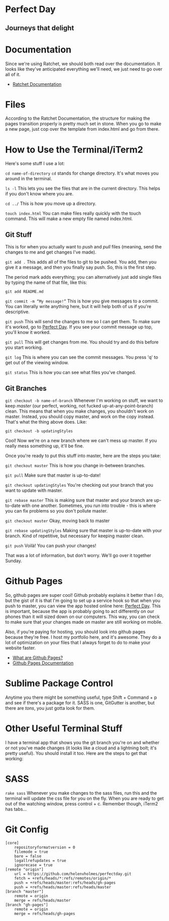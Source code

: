 # Perfect Day
## Journeys that delight

# Documentation
Since we're using Ratchet, we should both read over the documentation. It looks like they've anticipated everything we'll need, we just need to go over all of it.

* [Ratchet Documentation](http://maker.github.io/ratchet/two.html#gettingStarted)

# Files
According to the Ratchet Documentation, the structure for making the pages transition properly is pretty much set in stone. When you go to make a new page, just cop over the template from index.html and go from there.

# How to Use the Terminal/iTerm2

Here's some stuff I use a lot:

```cd name-of-directory```
```cd``` stands for change directory. It's what moves you around in the terminal.

```ls -l``` 
This lets you see the files that are in the current directory. This helps if you don't know where you are.

```cd ../```
This is how you move up a directory.

```touch index.html```
You can make files really quickly with the touch command. This will make a new empty file named index.html.

## Git Stuff
This is for when you actually want to <em>push</em> and <em>pull</em> files (meaning, send the changes to me and get changes I've made).

```git add .```
This adds all of the files to git to be pushed. You add, then you give it a message, and then you finally say push. So, this is the first step. 

The period mark adds everything; you can alternatively just add single files by typing the name of that file, like this:

```git add README.md```

```git commit -m “My message!”```
This is how you give messages to a commit. You can literally write anything here, but it will help both of us if you're descriptive.

```git push```
This will send the changes to me so I can get them. To make sure it's worked, go to [Perfect Day](http://github.com/helenvholmes/perfectday). If you see your commit message up top, you'll know it worked.

```git pull```
This will get changes from me. You should try and do this before you start working. 

```git log```
This is where you can see the commit messages. You press 'q' to get out of the viewing window.

```git status```
This is how you can see what files you've changed.

## Git Branches
```git checkout -b name-of-branch```
Whenever I'm working on stuff, we want to keep <em>master</em> (our perfect, working, not fucked up-at-any-point-branch) clean. This means that when you make changes, you shouldn't work on master. Instead, you should copy master, and work on the copy instead. That's what the thing above does. Like:

```git checkout -b updatingStyles```

Cool! Now we're on a new branch where we can't mess up master. If you really mess something up, it'll be fine. 

Once you're ready to put this stuff into master, here are the steps you take:

```git checkout master```
This is how you change in-between branches. 

```git pull```
Make sure that master is up-to-date!

```git checkout updatingStyles```
You're checking out your branch that you want to update with master.

```git rebase master```
This is making sure that master and your branch are up-to-date with one another. Sometimes, you run into trouble - this is where you can fix problems so you don't pollute master.

```git checkout master```
Okay, moving back to master

```git rebase updatingStyles```
Making sure that master is up-to-date with your branch. Kind of repetitive, but necessary for keeping master clean.

```git push```
Voilà! You can push your changes!

That was a lot of information, but don't worry. We'll go over it together Sunday.

# Github Pages
So, github pages are super cool! Github probably explains it better than I do, but the gist of it is that I'm going to set up a service hook so that when you push to master, you can view the app hosted online here: [Perfect Day](http://helenvholmes.github.io/perfectday/). This is important, because the app is probably going to act differently on our phones than it will sized down on our computers. This way, you can check to make sure that your changes made on master are still working on mobile. 

Also, if you're paying for hosting, you should look into github pages because they're free. I host my portfolio here, and it's awesome. They do a lot of optimization on your files that I always forget to do to make your website faster. 

* [What are Github Pages?](https://help.github.com/articles/what-are-github-pages)
* [Github Pages Documentation](https://help.github.com/categories/20/articles)

# Sublime Package Control
Anytime you there might be something useful, type Shift + Command + p and see if there's a package for it. SASS is one, GitGutter is another, but there are <em>tons</em>, you just gotta look for them.

# Other Useful Terminal Stuff
I have a terminal app that shows you the git branch you're on and whether or not you've made changes (it looks like a cloud and a lightning bolt; it's pretty useful). You should install it too. Here are the steps to get that working:

# SASS
```rake sass```
Whenever you make changes to the sass files, run this and the terminal will update the css file for you on the fly. When you are ready to get out of the watching window, press control + c. Remember though, iTerm2 has tabs...

# Git Config
	[core]
		repositoryformatversion = 0
		filemode = true
		bare = false
		logallrefupdates = true
		ignorecase = true
	[remote "origin"]
		url = https://github.com/helenvholmes/perfectday.git
		fetch = +refs/heads/*:refs/remotes/origin/*
		push = +refs/heads/master:refs/heads/gh-pages
		push = +refs/heads/master:refs/heads/master
	[branch "master"]
		remote = origin
		merge = refs/heads/master
	[branch "gh-pages"]
		remote = origin
		merge = refs/heads/gh-pages

